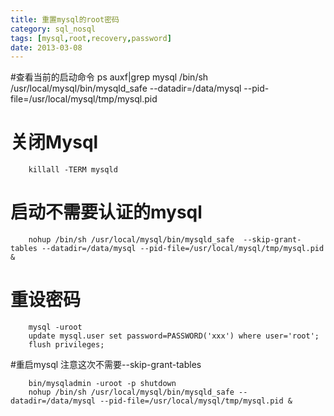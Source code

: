 ```yaml
---
title: 重置mysql的root密码
category: sql_nosql
tags: [mysql,root,recovery,password]
date: 2013-03-08
---
```


#查看当前的启动命令
		ps auxf|grep mysql
		/bin/sh /usr/local/mysql/bin/mysqld_safe --datadir=/data/mysql --pid-file=/usr/local/mysql/tmp/mysql.pid

# 关闭Mysql

		killall -TERM mysqld

# 启动不需要认证的mysql

		nohup /bin/sh /usr/local/mysql/bin/mysqld_safe  --skip-grant-tables --datadir=/data/mysql --pid-file=/usr/local/mysql/tmp/mysql.pid &


# 重设密码

		mysql -uroot
		update mysql.user set password=PASSWORD('xxx') where user='root';
		flush privileges;


#重启mysql
注意这次不需要--skip-grant-tables

		bin/mysqladmin -uroot -p shutdown
		nohup /bin/sh /usr/local/mysql/bin/mysqld_safe --datadir=/data/mysql --pid-file=/usr/local/mysql/tmp/mysql.pid &
